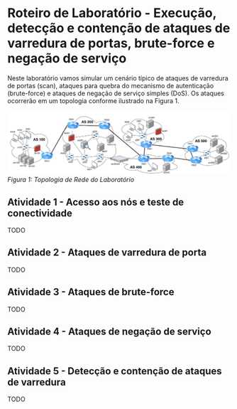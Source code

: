 # Roteiro de Laboratório - Execução, detecção e contenção de ataques de varredura de portas, brute-force e negação de serviço

Neste laboratório vamos simular um cenário típico de ataques de varredura de portas (scan), ataques para quebra do mecanismo de autenticação (brute-force) e ataques de negação de serviço simples (DoS). Os ataques ocorrerão em um topologia conforme ilustrado na Figura 1.

![Topology](./images/topology.png)
*Figura 1: Topologia de Rede do Laboratório*

## Atividade 1 - Acesso aos nós e teste de conectividade

TODO

## Atividade 2 - Ataques de varredura de porta

TODO

## Atividade 3 - Ataques de brute-force

TODO

## Atividade 4 - Ataques de negação de serviço

TODO

## Atividade 5 - Detecção e contenção de ataques de varredura

TODO
